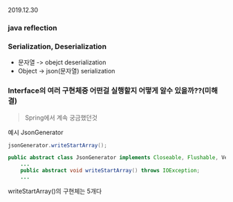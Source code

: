 2019.12.30

### java reflection



### Serialization, Deserialization

- 문자열 -> obejct deserialization
- Object -> json(문자열) serialization



### Interface의 여러 구현체중 어떤걸 실행할지 어떻게 알수 있을까??(미해결)

> Spring에서 계속 궁금했던것

예시 JsonGenerator

```java
jsonGenerator.writeStartArray();
```

```java
public abstract class JsonGenerator implements Closeable, Flushable, Versioned {
	...
	public abstract void writeStartArray() throws IOException;
	...
```

writeStartArray()의 구현체는 5개다